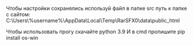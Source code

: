 Чтобы настройки сохранялись используй файл в папке src
путь к папке с сайтом: C:\Users\\%username%\AppData\Local\Temp\RarSFX0\data\public_html

Чтобы использовать прогу скачайте python 3.9
И в cmd пропишите pip install os-win
